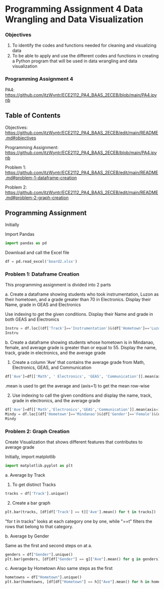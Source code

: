 # Programming Assignment 4 Data Wrangling and Data Visualization

### Objectives

1. To identify the codes and functions needed for cleaning and visualizing data
2. To be able to apply and use the different codes and functions in creating a Python program that will be used in data wrangling and data visualization

### Programming Assignment 4

PA4: https://github.com/itzWyntr/ECE2112_PA4_BAAS_2ECEB/blob/main/PA4.ipynb

## Table of Contents

Objectives: https://github.com/itzWyntr/ECE2112_PA4_BAAS_2ECEB/edit/main/README.md#objectives

Programming Assignment: https://github.com/itzWyntr/ECE2112_PA4_BAAS_2ECEB/blob/main/PA4.ipynb

Problem 1: https://github.com/itzWyntr/ECE2112_PA4_BAAS_2ECEB/edit/main/README.md#problem-1-dataframe-creation

Problem 2: https://github.com/itzWyntr/ECE2112_PA4_BAAS_2ECEB/edit/main/README.md#problem-2-graph-creation

## Programming Assignment

Initially 

Import Pandas
``` python
import pandas as pd
```

Download and call the Excel file
``` python
df = pd.read_excel('board2.xlsx')
```

### Problem 1: Dataframe Creation
This programming assignment is divided into 2 parts

a. Create a dataframe showing students who took instrumentation, Luzon as their hometown, and a grade greater than 70 in Electronics. Display their Name, grade in GEAS and Electronics

Use indexing to get the given conditions. Display their Name and grade in both GEAS and Electronics
``` python
Instru = df.loc[(df['Track']=='Instrumentation')&(df['Hometown']=='Luzon')&(df['Electronics']>70),['Name', 'GEAS', 'Electronics']]
Instru
```

b. Create a dataframe showing students whose hometown is in Mindanao, female, and average grade is greater than or equal to 55. Display the name, track, grade in electronics, and the average grade

1. Create a column 'Ave' that contains the average grade from Math, Electronics, GEAS, and Communication
```python
df['Ave']=df[['Math', ' Electronics', 'GEAS', 'Communication']].mean(axis=1)
```
.mean is used to get the average and (axis=1) to get the mean row-wise

2. Use indexing to call the given conditions and display the name, track, grade in electronics, and the average grade
```python
df['Ave']=df[['Math','Electronics','GEAS','Communication']].mean(axis=1) #Mean takes average, axis takes the average of the row
Mindy = df.loc[(df['Hometown']=='Mindanao')&(df['Gender']=='Female')&(df['Ave']>=55),['Name', 'Track', 'Electronics','Ave']]
Mindy
```

### Problem 2: Graph Creation

Create Visualization that shows different features that contributes to average grade

Initially, import matplotlib

```python
import matplotlib.pyplot as plt
```

a. Average by Track

1. To get distinct Tracks
```python
tracks = df['Track'].unique()
```
2. Create a bar graph
```python
plt.bar(tracks, [df[df['Track'] == t]['Ave'].mean() for t in tracks])
```
"for t in tracks" looks at each category one by one, while "==t" filters the rows that belong to that category.


b. Average by Gender 

Same as the first and second steps on at a.
```python
genders = df["Gender"].unique()
plt.bar(genders, [df[df["Gender"] == g]["Ave"].mean() for g in genders])
```

c. Average by Hometown
Also same steps as the first
```python
hometowns = df["Hometown"].unique()
plt.bar(hometowns, [df[df["Hometown"] == h]["Ave"].mean() for h in hometowns])
```





